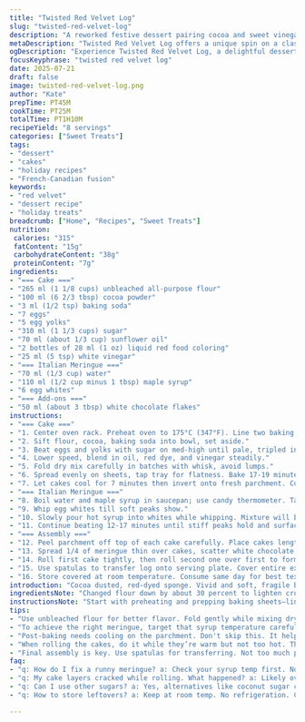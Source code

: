 ```yaml
---
title: "Twisted Red Velvet Log"
slug: "twisted-red-velvet-log"
description: "A reworked festive dessert pairing cocoa and sweet vinegar punch. Two spongy layers rolled with velvety, sticky meringue. Substitutes maple syrup for corn syrup and sunflower oil for canola. Reduced flour and sugar amounts to shift texture; added white chocolate flakes for surprise. Whisking whites to rigid peaks with altered syrup temp. Baking slightly longer for extra chew. The log finished with soft, airy coat. Kept room temp. Serve immediately for best chew and shine."
metaDescription: "Twisted Red Velvet Log offers a unique spin on a classic dessert. Cocoa, vinegar, and maple syrup come together for a festive treat."
ogDescription: "Experience Twisted Red Velvet Log, a delightful dessert featuring cocoa and vinegar. Perfect for festive celebrations with surprising white chocolate flakes."
focusKeyphrase: "twisted red velvet log"
date: 2025-07-21
draft: false
image: twisted-red-velvet-log.png
author: "Kate"
prepTime: PT45M
cookTime: PT25M
totalTime: PT1H10M
recipeYield: "8 servings"
categories: ["Sweet Treats"]
tags:
- "dessert"
- "cakes"
- "holiday recipes"
- "French-Canadian fusion"
keywords:
- "red velvet"
- "dessert recipe"
- "holiday treats"
breadcrumb: ["Home", "Recipes", "Sweet Treats"]
nutrition: 
 calories: "315"
 fatContent: "15g"
 carbohydrateContent: "38g"
 proteinContent: "7g"
ingredients:
- "=== Cake ==="
- "265 ml (1 1/8 cups) unbleached all-purpose flour"
- "100 ml (6 2/3 tbsp) cocoa powder"
- "3 ml (1/2 tsp) baking soda"
- "7 eggs"
- "5 egg yolks"
- "310 ml (1 1/3 cups) sugar"
- "70 ml (about 1/3 cup) sunflower oil"
- "2 bottles of 28 ml (1 oz) liquid red food coloring"
- "25 ml (5 tsp) white vinegar"
- "=== Italian Meringue ==="
- "70 ml (1/3 cup) water"
- "110 ml (1/2 cup minus 1 tbsp) maple syrup"
- "6 egg whites"
- "=== Add-ons ==="
- "50 ml (about 3 tbsp) white chocolate flakes"
instructions:
- "=== Cake ==="
- "1. Center oven rack. Preheat oven to 175°C (347°F). Line two baking sheets with parchment and grease thickly."
- "2. Sift flour, cocoa, baking soda into bowl, set aside."
- "3. Beat eggs and yolks with sugar on med-high until pale, tripled in size, ribbons fall off whisk—limit to 10-12 minutes."
- "4. Lower speed, blend in oil, red dye, and vinegar steadily."
- "5. Fold dry mix carefully in batches with whisk, avoid lumps."
- "6. Spread evenly on sheets, tap tray for flatness. Bake 17-19 minutes or until toothpick exits without crumbs."
- "7. Let cakes cool for 7 minutes then invert onto fresh parchment. Cover with towel, cool fully."
- "=== Italian Meringue ==="
- "8. Boil water and maple syrup in saucepan; use candy thermometer. Target 115°C (239°F)."
- "9. Whip egg whites till soft peaks show."
- "10. Slowly pour hot syrup into whites while whipping. Mixture will bloat and steam."
- "11. Continue beating 12-17 minutes until stiff peaks hold and surface is shiny. Can feel warm but not hot."
- "=== Assembly ==="
- "12. Peel parchment off top of each cake carefully. Place cakes lengthwise side by side."
- "13. Spread 1/4 of meringue thin over cakes, scatter white chocolate flakes evenly."
- "14. Roll first cake tightly, then roll second one over first to form giant yule log."
- "15. Use spatulas to transfer log onto serving plate. Cover entire exterior with remaining meringue, swoops and swooshes fancy or rough."
- "16. Store covered at room temperature. Consume same day for best texture and shine."
introduction: "Cocoa dusted, red-dyed sponge. Vivid and soft, fragile but not dry. Spaces of air held in egg whites twisted stiff with syrup’s sticky bind. Two layers roll into one long log, meringue coats it like frosting but lighter. Subtle maple syrup difference changes texture and flavor depth. White chocolate flakes hidden inside for surprise. Not too sweet. Not too rich. Some vinegar sparks in batter for lift and tang. Hands messy, oven steamy. No refrigeration; room temp calls for same-day feast. Rolling cupcakes into logs, but giant and clumsy. Texture plays a game: soft, chewy, slightly sticky. Color red as holiday flame. Minimal nuts, no dairy but all egg-power."
ingredientsNote: "Changed flour down by about 30 percent to lighten crumb but retain structure. Added white chocolate flakes within meringue layer during assembly for texture and visual contrast. Maple syrup replaces corn syrup for natural sweetness and deeper flavor notes. Sunflower oil instead of canola oil—milder taste, stable fats. Cocoa powder slightly increased for darker color and stronger chocolate punch balancing the red. Egg count tweaked for volume. Vinegar slightly up to balance higher cocoa. Sugar lowered for a less cloying sweetness. Follow temperatures carefully when working syrup to prevent overly stiff or runny meringue. All liquids measured precisely for batter consistency."
instructionsNote: "Start with preheating and prepping baking sheets—lining and greasing important to avoid tearing delicate sponge. When whipping eggs and yolks with sugar, beat until volume triples and ribbons form to ensure airiness; timing varies by mixer speed but roughly 10-12 minutes. Addition of oil, vinegar, and red dye must be slow and steady to incorporate without deflating. Fold dry ingredients gently in batches to keep fluff. Baking longer, up to 19 minutes, ensures moist-but-firm cake that rolls without cracking. Meringue syrup temperature raised slightly to thicken mixture enough for coverage but still spreadable. Beat whites to stiff peaks, continuing well after syrup addition for stability. Rolling cakes while warm but cool enough prevents breakage. Spread meringue thin then layer with white chocolate flakes for bursts of sweetness and texture surprise. Final coat meringue applied with spatula, rustic finish accepted. Cover loosely, keep at room temperature, and serve promptly."
tips:
- "Use unbleached flour for better flavor. Fold gently while mixing dry ingredients. Overmix will ruin airiness. Keep an eye on the speed while incorporating. Maybe check eggs for freshness. Misjudged eggs won't whip correctly. Temperature matters."
- "To achieve the right meringue, target that syrup temperature carefully. Too hot? It can seize up. Too cool? It won't whip. Stir in hot syrup slowly. This allows the whites to expand. Pay attention during whipping."
- "Post-baking needs cooling on the parchment. Don't skip this. It helps avoid tearing. If the layers cool too quickly? They might crack. Use a damp towel to maintain moisture while cooling."
- "When rolling the cakes, do it while they’re warm but not too hot. This prevents cracking. You want pliability. Use the parchment to assist. Don't rush it. Expect some mess with meringue spreading."
- "Final assembly is key. Use spatulas for transferring. Not too much pressure here; delicate work. Cover the log generously with meringue. Don't worry about perfection. Rustic is charming and adds personality."
faq:
- "q: How do I fix a runny meringue? a: Check your syrup temp first. Not reaching 115°C? That can cause it. Mix too quickly? Air won't stabilize."
- "q: My cake layers cracked while rolling. What happened? a: Likely overbaked or cooled too fast. Keep moisture in when cooling. Stretch gently when rolling."
- "q: Can I use other sugars? a: Yes, alternatives like coconut sugar can work. Watch ratios though. Adjust liquid if needed. Changes will affect texture."
- "q: How to store leftovers? a: Keep at room temp. No refrigeration. Cover loosely to maintain airiness. Eating same day is best for texture."

---
```

